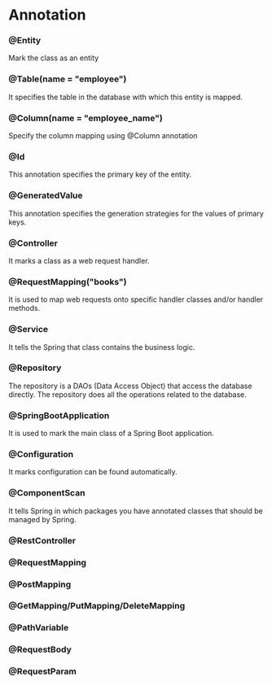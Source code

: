 # Annotation

### @Entity
Mark the class as an entity

### @Table(name = "employee")
It specifies the table in the database with which this entity is mapped.
### @Column(name = "employee_name")
Specify the column mapping using @Column annotation
### @Id
This annotation specifies the primary key of the entity.
### @GeneratedValue
This annotation specifies the generation strategies for the values of primary keys.

### @Controller
It marks a class as a web request handler.
### @RequestMapping("books")
It is used to map web requests onto specific handler classes and/or handler methods.
### @Service
It tells the Spring that class contains the business logic.

### @Repository
The repository is a DAOs (Data Access Object) that access the database directly. The repository does all the operations related to the database.

### @SpringBootApplication
It is used to mark the main class of a Spring Boot application.
### @Configuration
It marks configuration can be found automatically.

### @ComponentScan
It tells Spring in which packages you have annotated classes that should be managed by Spring.

### @RestController

### @RequestMapping

### @PostMapping

### @GetMapping/PutMapping/DeleteMapping

### @PathVariable

### @RequestBody

### @RequestParam
